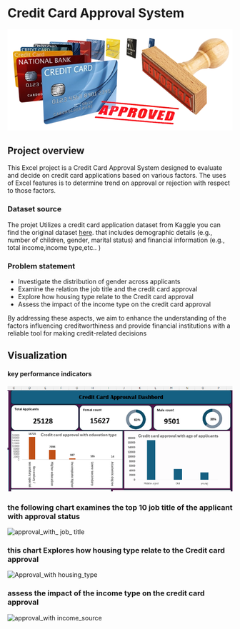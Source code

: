 # Credit Card Approval System
![](credit_card_approved.webp)
## Project overview
This Excel project is a Credit Card Approval System designed to evaluate and decide on credit card applications based on various factors. 
The uses of Excel features is to determine  trend on approval or rejection with respect to those factors.
### Dataset source
The projet Utilizes a credit card application dataset from Kaggle you can find the original dataset [here](https://www.kaggle.com/datasets/caesarmario/application-data).
that includes demographic details (e.g., number of children, gender, marital status) and financial information (e.g., total income,income type,etc.. )

### Problem statement
* Investigate the distribution of gender across applicants
* Examine the relation the job title and  the credit card approval
* Explore how housing type relate to  the Credit card approval
* Assess the impact of the  income type  on the credit card approval


By addressing these aspects, we aim to enhance the understanding of the factors influencing creditworthiness and provide financial institutions with a reliable tool for making credit-related decisions

## Visualization
#### key performance indicators
![](key_performance_indicators.png)


### the following chart examines the top 10  job title of the applicant with approval status

![approval_with_ job_ title](https://github.com/kuetena1/Credit-card-approval/assets/133491695/a8d1c172-cf49-4fec-9c21-09523321861f)


### this chart Explores how housing type relate to  the Credit card approval

![Approval_with housing_type](https://github.com/kuetena1/Credit-card-approval/assets/133491695/77ccdb36-882c-4a6f-8d6e-c9b8da201969)



### assess the impact of the  income type  on the credit card approval
![approval_with income_source](https://github.com/kuetena1/Credit-card-approval/assets/133491695/e1f453a6-1112-4702-91a6-952a2b535520)




